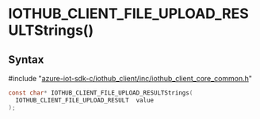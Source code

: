# IOTHUB_CLIENT_FILE_UPLOAD_RESULTStrings()

## Syntax

\#include "[azure-iot-sdk-c/iothub_client/inc/iothub_client_core_common.h](../iothub-client-core-common-h.md)"  
```C
const char* IOTHUB_CLIENT_FILE_UPLOAD_RESULTStrings(
  IOTHUB_CLIENT_FILE_UPLOAD_RESULT  value
);
```

